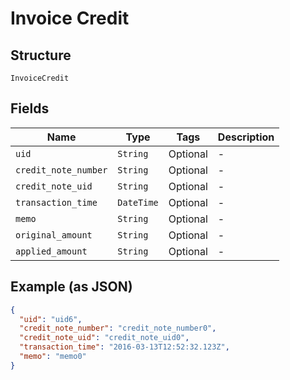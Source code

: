 
# Invoice Credit

## Structure

`InvoiceCredit`

## Fields

| Name | Type | Tags | Description |
|  --- | --- | --- | --- |
| `uid` | `String` | Optional | - |
| `credit_note_number` | `String` | Optional | - |
| `credit_note_uid` | `String` | Optional | - |
| `transaction_time` | `DateTime` | Optional | - |
| `memo` | `String` | Optional | - |
| `original_amount` | `String` | Optional | - |
| `applied_amount` | `String` | Optional | - |

## Example (as JSON)

```json
{
  "uid": "uid6",
  "credit_note_number": "credit_note_number0",
  "credit_note_uid": "credit_note_uid0",
  "transaction_time": "2016-03-13T12:52:32.123Z",
  "memo": "memo0"
}
```

